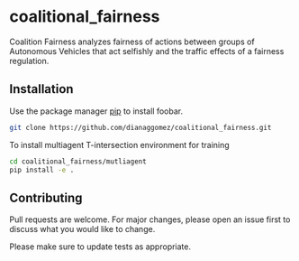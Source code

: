 # coalitional_fairness

Coalition Fairness analyzes fairness of actions between groups of Autonomous Vehicles that act selfishly and the traffic effects of a fairness regulation.

## Installation

Use the package manager [pip](https://pip.pypa.io/en/stable/) to install foobar.

```bash
git clone https://github.com/dianaggomez/coalitional_fairness.git

```
To install multiagent T-intersection environment for training

```bash
cd coalitional_fairness/mutliagent
pip install -e .

```


## Contributing

Pull requests are welcome. For major changes, please open an issue first
to discuss what you would like to change.

Please make sure to update tests as appropriate.
